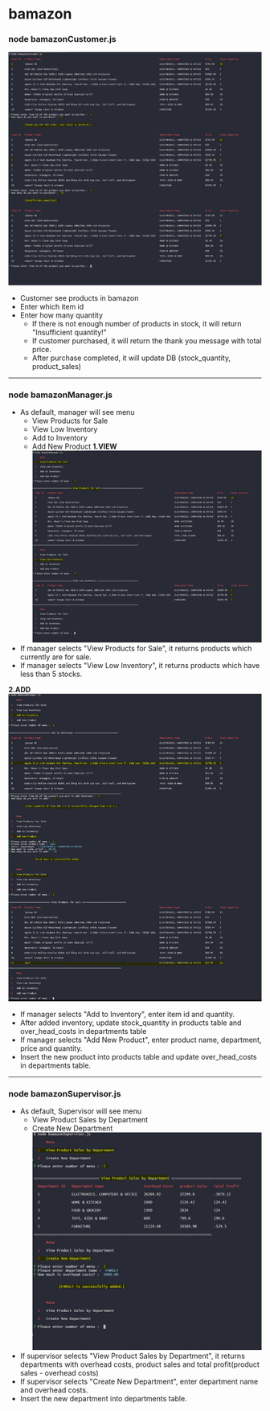 # bamazon

### node bamazonCustomer.js
![alt text](https://github.com/spjw99/bamazon/blob/master/screen_shot/bamaonCustomer1.JPG)
* Customer see products in bamazon
* Enter which item id
* Enter how many quantity
  * If there is not enough number of products in stock, it will return "Insufficient quantity!"
  * If customer purchased, it will return the thank you message with total price.
  * After purchase completed, it will update DB (stock_quantity, product_sales)
    
-----------------------
### node bamazonManager.js
* As default, manager will see menu
  * View Products for Sale
  * View Low Inventory
  * Add to Inventory
  * Add New Product
**1.VIEW**
![alt text](https://github.com/spjw99/bamazon/blob/master/screen_shot/bamazonManager_view.JPG)
* If manager selects "View Products for Sale", it returns products which currently are for sale.
* If manager selects "View Low Inventory", it returns products which have less than 5 stocks.

**2.ADD**
![alt text](https://github.com/spjw99/bamazon/blob/master/screen_shot/bamazonManager_add.JPG)
* If manager selects "Add to Inventory", enter item id and quantity.
 * After added inventory, update stock_quantity in products table and over_head_costs in departments table
* If manager selects "Add New Product", enter product name, department, price and quantity.
 * Insert the new product into products table and update over_head_costs in departments table.
 
-----------------------
### node bamazonSupervisor.js
* As default, Supervisor will see menu
  * View Product Sales by Department
  * Create New Department
![alt text](https://github.com/spjw99/bamazon/blob/master/screen_shot/bamazonSupervisor.JPG)
* If supervisor selects "View Product Sales by Department", it returns departments with overhead costs, product sales and total profit(product sales - overhead costs)
* If supervisor selects "Create New Department", enter department name and overhead costs.
 * Insert the new department into departments table.
